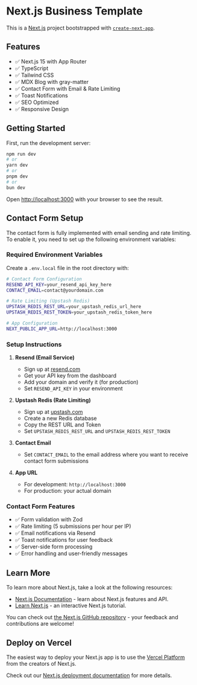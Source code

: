 # Next.js Business Template

This is a [Next.js](https://nextjs.org) project bootstrapped with [`create-next-app`](https://nextjs.org/docs/app/api-reference/cli/create-next-app).

## Features

- ✅ Next.js 15 with App Router
- ✅ TypeScript
- ✅ Tailwind CSS
- ✅ MDX Blog with gray-matter
- ✅ Contact Form with Email & Rate Limiting
- ✅ Toast Notifications
- ✅ SEO Optimized
- ✅ Responsive Design

## Getting Started

First, run the development server:

```bash
npm run dev
# or
yarn dev
# or
pnpm dev
# or
bun dev
```

Open [http://localhost:3000](http://localhost:3000) with your browser to see the result.

## Contact Form Setup

The contact form is fully implemented with email sending and rate limiting. To enable it, you need to set up the following environment variables:

### Required Environment Variables

Create a `.env.local` file in the root directory with:

```bash
# Contact Form Configuration
RESEND_API_KEY=your_resend_api_key_here
CONTACT_EMAIL=contact@yourdomain.com

# Rate Limiting (Upstash Redis)
UPSTASH_REDIS_REST_URL=your_upstash_redis_url_here
UPSTASH_REDIS_REST_TOKEN=your_upstash_redis_token_here

# App Configuration
NEXT_PUBLIC_APP_URL=http://localhost:3000
```

### Setup Instructions

1. **Resend (Email Service)**
   - Sign up at [resend.com](https://resend.com)
   - Get your API key from the dashboard
   - Add your domain and verify it (for production)
   - Set `RESEND_API_KEY` in your environment

2. **Upstash Redis (Rate Limiting)**
   - Sign up at [upstash.com](https://upstash.com)
   - Create a new Redis database
   - Copy the REST URL and Token
   - Set `UPSTASH_REDIS_REST_URL` and `UPSTASH_REDIS_REST_TOKEN`

3. **Contact Email**
   - Set `CONTACT_EMAIL` to the email address where you want to receive contact form submissions

4. **App URL**
   - For development: `http://localhost:3000`
   - For production: your actual domain

### Contact Form Features

- ✅ Form validation with Zod
- ✅ Rate limiting (5 submissions per hour per IP)
- ✅ Email notifications via Resend
- ✅ Toast notifications for user feedback
- ✅ Server-side form processing
- ✅ Error handling and user-friendly messages

## Learn More

To learn more about Next.js, take a look at the following resources:

- [Next.js Documentation](https://nextjs.org/docs) - learn about Next.js features and API.
- [Learn Next.js](https://nextjs.org/learn) - an interactive Next.js tutorial.

You can check out [the Next.js GitHub repository](https://github.com/vercel/next.js) - your feedback and contributions are welcome!

## Deploy on Vercel

The easiest way to deploy your Next.js app is to use the [Vercel Platform](https://vercel.com/new?utm_medium=default-template&filter=next.js&utm_source=create-next-app&utm_campaign=create-next-app-readme) from the creators of Next.js.

Check out our [Next.js deployment documentation](https://nextjs.org/docs/app/building-your-application/deploying) for more details.
